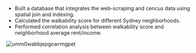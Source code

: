 - Built a database that integrates the web-scraping and cencus data using spatial join and indexing.
- Calculated the walkability score for different Sydney neighborhoods.
- Performed correlation analysis between walkability score and neighborhood average rent/income.


![umm0wabbjepgcwrmgpet](https://user-images.githubusercontent.com/46860162/60764092-b3f9ba00-a0c5-11e9-9628-aa43a2f3bec0.png)
